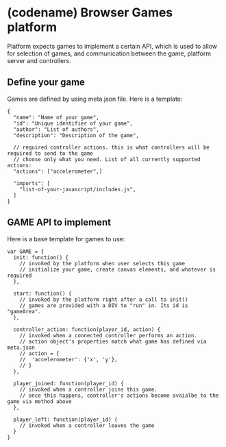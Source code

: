 (codename) Browser Games platform
==========

Platform expects games to implement a certain API, which is used to allow for selection of games, and communication between the game, platform server and controllers.

Define your game
----------------

Games are defined by using meta.json file. Here is a template:


    {
      "name": "Name of your game",
      "id": "Unique identifier of your game",
      "author": "List of authors",
      "description": "Description of the game",
  
      // required controller actions. this is what controllers will be required to send to the game
      // choose only what you need. List of all currently supported actions:
      "actions": ["accelerometer",]
  
      "imports": [
        "list-of-your-javascript/includes.js",
      ]
    }


GAME API to implement
--------------------------
Here is a base template for games to use:


    var GAME = {
      init: function() {
        // invoked by the platform when user selects this game
        // initialize your game, create canvas elements, and whatever is required
      },
    
      start: function() {
        // invoked by the platform right after a call to init()
        // games are provided with a DIV to "run" in. Its id is "gameArea".
      },
    
      controller_action: function(player_id, action) {
        // invoked when a connected controller performs an action.
        // action object's properties match what game has defined via meta.json 
        // action = {
        //  'accelerometer': {'x', 'y'},
        // }
      },
    
      player_joined: function(player_id) {
        // invoked when a controller joins this game.
        // once this happens, controller's actions become avaialbe to the game via method above
      },
    
      player_left: function(player_id) {
        // invoked when a controller leaves the game
      }
    }